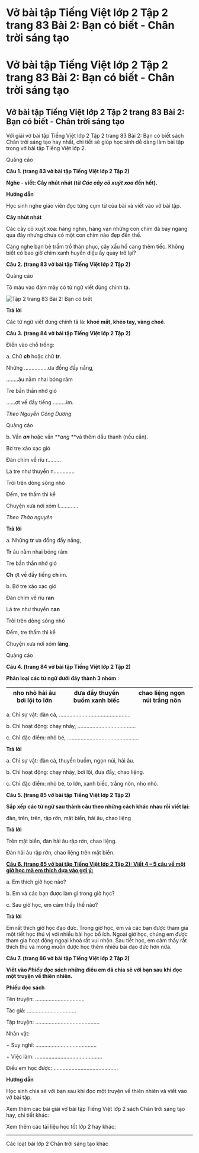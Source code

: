 # Vở bài tập Tiếng Việt lớp 2 Tập 2 trang 83 Bài 2: Bạn có biết - Chân trời sáng tạo

# Vở bài tập Tiếng Việt lớp 2 Tập 2 trang 83 Bài 2: Bạn có biết - Chân trời sáng tạo

## Vở bài tập Tiếng Việt lớp 2 Tập 2 trang 83 Bài 2: Bạn có biết - Chân trời sáng tạo

Với giải vở bài tập Tiếng Việt lớp 2 Tập 2 trang 83 Bài 2: Bạn có biết sách Chân trời sáng tạo hay nhất, chi tiết sẽ giúp học sinh dễ dàng làm bài tập trong vở bài tập Tiếng Việt lớp 2.

Quảng cáo

**Câu 1. (trang 83 vở bài tập Tiếng Việt lớp 2 Tập 2)**

**Nghe - viết: Cây nhút nhát (từ _Các cây cỏ xuýt xoa_ đến hết).**

**Hướng dẫn**

Học sinh nghe giáo viên đọc từng cụm từ của bài và viết vào vở bài tập.

**Cây nhút nhát**

Các cây cỏ xuýt xoa: hàng nghìn, hàng vạn những con chim đã bay ngang qua đây nhưng chưa có một con chim nào đẹp đến thế. 

Càng nghe bạn bè trầm trồ thán phục, cây xấu hổ càng thêm tiếc. Không biết có bao giờ chim xanh huyền diệu ấy quay trở lại?

**Câu 2. (trang 83 vở bài tập Tiếng Việt lớp 2 Tập 2)**

Quảng cáo

Tô màu vào đám mây có từ ngữ viết đúng chính tả.

![Tập 2 trang 83 Bài 2: Bạn có biết](https://vietjack.com/vbt-tieng-viet-2-ct/images/bai-2-ban-co-biet.png)

**Trả lời**

Các từ ngữ viết đúng chính tả là: **khoé mắt, khéo tay, vàng choé**.

**Câu 3. (trang 84 vở bài tập Tiếng Việt lớp 2 Tập 2)**

Điền vào chỗ trống: 

a. Chữ **_ch_** hoặc chữ **_tr_**.

Những ................ưa đồng đầy nắng,

........âu nằm nhai bóng râm

Tre bần thần nhớ gió

......ợt về đầy tiếng .........im.

 _Theo Nguyễn Công Dương_

Quảng cáo

b. Vần **_an_** hoặc vần **_ang_ **và thêm dấu thanh (nếu cần).

Bờ tre xào xạc gió

Đàn chim về ríu r.........

Lá tre như thuyền n..............

Trôi trên dòng sông nhỏ

Đếm, tre thầm thì kể

Chuyện xưa nơi xóm l.............

 _Theo Thảo nguyên_

**Trả lời**

a. Những **tr** ưa đồng đầy nắng,

**Tr** âu nằm nhai bóng râm

Tre bần thần nhớ gió

**Ch** ợt về đầy tiếng **ch** im.

b. Bờ tre xào xạc gió

Đàn chim về ríu r**an**

Lá tre như thuyền n**an**

Trôi trên dòng sông nhỏ

Đếm, tre thầm thì kể

Chuyện xưa nơi xóm l**àng**.

Quảng cáo

**Câu 4. (trang 84 vở bài tập Tiếng Việt lớp 2 Tập 2)**

**Phân loại các từ ngữ dưới đây thành 3 nhóm** :

nho nhỏ hải âu  bơi lội to lớn |  đưa đẩy thuyền buồm xanh biếc |  chao liệng ngọn núi trắng nõn  
---|---|---  
  
  


a. Chỉ sự vật: đàn cá, ................................................

b. Chỉ hoạt động: chạy nhảy, .......................................

c. Chỉ đặc điểm: nhỏ bé, ................................................

**Trả lời**

a. Chỉ sự vật: đàn cá, thuyền buồm, ngọn núi, hải âu.

b. Chỉ hoạt động: chạy nhảy, bơi lội, đưa đẩy, chao liệng.

c. Chỉ đặc điểm: nhỏ bé, to lớn, xanh biếc, trắng nõn, nho nhỏ.

**Câu 5. (trang 85 vở bài tập Tiếng Việt lớp 2 Tập 2)**

**Sắp xếp các từ ngữ sau thành câu theo những cách khác nhau rồi viết lại:**

đàn, trên, trên, rập rờn, mặt biển, hải âu, chao liệng

**Trả lời**

Trên mặt biển, đàn hải âu rập rờn, chao liệng.

Đàn hải âu rập rờn, chao liệng trên mặt biển.

[**Câu 6. (trang 85 vở bài tập Tiếng Việt lớp 2 Tập 2): Viết 4 – 5 câu về một giờ học mà em thích dựa vào gợi ý:**](https://vietjack.com/vbt-tieng-viet-2-ct/viet-4-5-cau-ve-mot-gio-hoc-ma-em-thich-vm.jsp)

a. Em thích giờ học nào?

b. Em và các bạn được làm gì trong giờ học?

c. Sau giờ học, em cảm thấy thế nào?

**Trả lời**

Em rất thích giờ học đạo đức. Trong giờ học, em và các bạn được tham gia một tiết học thú vị với nhiều bài học bổ ích. Ngoài giờ học, chúng em được tham gia hoạt động ngoại khoá rất vui nhộn. Sau tiết học, em cảm thấy rất thích thú và mong muốn được học thêm nhiều bài đạo đức hơn nữa.

**Câu 7. (trang 86 vở bài tập Tiếng Việt lớp 2 Tập 2)**

**Viết vào _Phiếu đọc sách_ những điều em đã chia sẻ với bạn sau khi đọc một truyện về thiên nhiên.**

**Phiếu đọc sách**

Tên truyện: .................................

Tác giả: .................................

Tập truyện: ...........................................

Nhân vật:

\+ Suy nghĩ: .........................................

\+ Việc làm: .............................................

Điều em học được: ...........................................

**Hướng dẫn**

Học sinh chia sẻ với bạn sau khi đọc một truyện về thiên nhiên và viết vào vở bài tập.

Xem thêm các bài giải vở bài tập Tiếng Việt lớp 2 sách Chân trời sáng tạo hay, chi tiết khác:

Xem thêm các tài liệu học tốt lớp 2 hay khác:

* * *

Các loạt bài lớp 2 Chân trời sáng tạo khác
